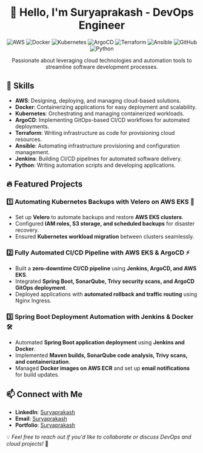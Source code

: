 <h1 align="center">👋 Hello, I'm Suryaprakash - DevOps Engineer</h1>

<p align="center">
  <img src="https://img.shields.io/badge/AWS-%23FF9900.svg?&style=flat-square&logo=amazon-aws&logoColor=white" alt="AWS">
  <img src="https://img.shields.io/badge/Docker-%232496ED.svg?&style=flat-square&logo=docker&logoColor=white" alt="Docker">
  <img src="https://img.shields.io/badge/Kubernetes-%23326ce5.svg?&style=flat-square&logo=kubernetes&logoColor=white" alt="Kubernetes">
  <img src="https://img.shields.io/badge/ArgoCD-%237F52FF.svg?&style=flat-square&logo=argo&logoColor=white" alt="ArgoCD">
  <img src="https://img.shields.io/badge/Terraform-%23623CE4.svg?&style=flat-square&logo=terraform&logoColor=white" alt="Terraform">
  <img src="https://img.shields.io/badge/Ansible-%231A1918.svg?&style=flat-square&logo=ansible&logoColor=white" alt="Ansible">
  <img src="https://img.shields.io/badge/GitHub-%23181717.svg?&style=flat-square&logo=github&logoColor=white" alt="GitHub">
  <img src="https://img.shields.io/badge/Python-%233776AB.svg?&style=flat-square&logo=python&logoColor=white" alt="Python">
</p>

<p align="center">Passionate about leveraging cloud technologies and automation tools to streamline software development processes.</p>

## 🚀 Skills

- **AWS**: Designing, deploying, and managing cloud-based solutions.
- **Docker**: Containerizing applications for easy deployment and scalability.
- **Kubernetes**: Orchestrating and managing containerized workloads.
- **ArgoCD**: Implementing GitOps-based CI/CD workflows for automated deployments.
- **Terraform**: Writing infrastructure as code for provisioning cloud resources.
- **Ansible**: Automating infrastructure provisioning and configuration management.
- **Jenkins**: Building CI/CD pipelines for automated software delivery.
- **Python**: Writing automation scripts and developing applications.

## 🔥 Featured Projects

### 1️⃣ Automating Kubernetes Backups with Velero on AWS EKS 🚀
- Set up **Velero** to automate backups and restore **AWS EKS clusters**.
- Configured **IAM roles, S3 storage, and scheduled backups** for disaster recovery.
- Ensured **Kubernetes workload migration** between clusters seamlessly.

### 2️⃣ Fully Automated CI/CD Pipeline with AWS EKS & ArgoCD ⚡
- Built a **zero-downtime CI/CD pipeline** using **Jenkins, ArgoCD, and AWS EKS**.
- Integrated **Spring Boot, SonarQube, Trivy security scans, and ArgoCD GitOps deployment**.
- Deployed applications with **automated rollback and traffic routing** using Nginx Ingress.

### 3️⃣ Spring Boot Deployment Automation with Jenkins & Docker 🛠
- Automated **Spring Boot application deployment** using **Jenkins and Docker**.
- Implemented **Maven builds, SonarQube code analysis, Trivy scans, and containerization**.
- Managed **Docker images on AWS ECR** and set up **email notifications** for build updates.

## 📫 Connect with Me

- **LinkedIn**: [Suryaprakash](https://www.linkedin.com/in/suryaprakash-r/)
- **Email**: [Suryaprakash](mailto:r.suryaprakash0800@gmail.com)
- **Portfolio**: [Suryaprakash](https://portfolio.spdevops.site/)

💡 *Feel free to reach out if you'd like to collaborate or discuss DevOps and cloud projects!* 🚀
